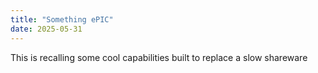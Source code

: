 ```yaml
---
title: "Something ePIC"
date: 2025-05-31
---
```

This is recalling some cool capabilities built to replace a slow shareware
